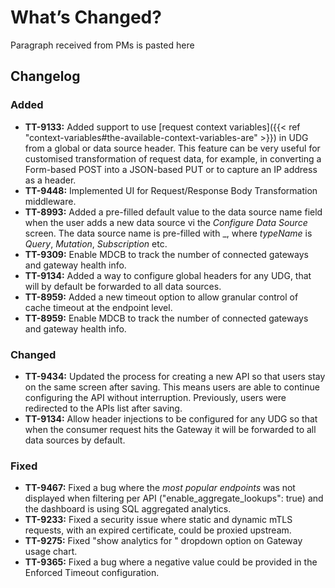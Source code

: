 # What’s Changed?

Paragraph received from PMs is pasted here

## Changelog

### Added

- **TT-9133:** Added support to use [request context variables]({{< ref "context-variables#the-available-context-variables-are" >}}) in UDG from a global or data source header. This feature can be very useful for customised transformation of request data, for example, in converting a Form-based POST into a JSON-based PUT or to capture an IP address as a header.
- **TT-9448:** Implemented UI for Request/Response Body Transformation middleware.
- **TT-8993:** Added a pre-filled default value to the data source name field when the user adds a new data source vi the _Configure Data Source_ screen. The data source name is pre-filled with <fieldName>_<typeName>, where _typeName_ is _Query_, _Mutation_, _Subscription_ etc.
- **TT-9309:** Enable MDCB to track the number of connected gateways and gateway health info.
- **TT-9134:** Added a way to configure global headers for any UDG, that will by default be forwarded to all data sources.
- **TT-8959:** Added a new timeout option to allow granular control of cache timeout at the endpoint level.
- **TT-8959:** Enable MDCB to track the number of connected gateways and gateway health info.

### Changed
- **TT-9434:** Updated the process for creating a new API so that users stay on the same screen after saving. This means users are able to continue configuring the API without interruption. Previously, users were redirected to the APIs list after saving.
- **TT-9134:** Allow header injections to be configured for any UDG so that when the consumer request hits the Gateway it will be forwarded to all data sources by default.

### Fixed
- **TT-9467:** Fixed a bug where the _most popular endpoints_ was not displayed when filtering per API ("enable_aggregate_lookups": true) and the dashboard is using SQL aggregated analytics.
- **TT-9233:** Fixed a security issue where static and dynamic mTLS requests, with an expired certificate, could be proxied upstream.
- **TT-9275:** Fixed "show analytics for <date>" dropdown option on Gateway usage chart.
- **TT-9365:** Fixed a bug where a negative value could be provided in the Enforced Timeout configuration.
